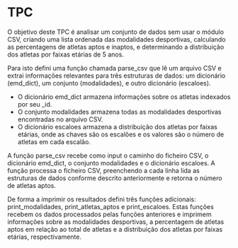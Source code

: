 # TPC

O objetivo deste TPC é analisar um conjunto de dados sem usar o módulo CSV, criando uma lista ordenada das modalidades desportivas, calculando as percentagens de atletas aptos e inaptos, e determinando a distribuição dos atletas por faixas etárias de 5 anos.

Para isto defini uma função chamada parse_csv que lê um arquivo CSV e extrai informações relevantes para três estruturas de dados: um dicionário (emd_dict), um conjunto (modalidades), e outro dicionário (escaloes).

- O dicionário emd_dict armazena informações sobre os atletas indexados por seu _id. 
- O conjunto modalidades armazena todas as modalidades desportivas encontradas no arquivo CSV. 
- O dicionário escaloes armazena a distribuição dos atletas por faixas etárias, onde as chaves são os escalões e os valores são o número de atletas em cada escalão.

A função parse_csv recebe como input o caminho do ficheiro CSV, o dicionário emd_dict, o conjunto modalidades e o dicionário escaloes. A função processa o ficheiro CSV, preenchendo a cada linha lida as estruturas de dados conforme descrito anteriormente e retorna o número de atletas aptos.

De forma a imprimir os resultados defini três funções adicionais: print_modalidades, print_atletas_aptos e print_escaloes. Estas funções recebem os dados processados pelas funções anteriores e imprimem informações sobre as modalidades desportivas, a percentagem de atletas aptos em relação ao total de atletas e a distribuição dos atletas por faixas etárias, respectivamente.
